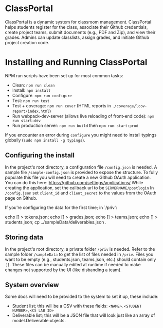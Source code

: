 # ClassPortal

ClassPortal is a dynamic system for classroom management. ClassPortal helps students register for the class, associate their Github credentials, create project teams, submit documents (e.g., PDF and Zip), and view their grades. Admins can update classlists, assign grades, and initiate Github project creation code.

# Installing and Running ClassPortal

NPM run scripts have been set up for most common tasks:

* Clean: `npm run clean`
* Install: `npm install`
* Configure: `npm run configure`
* Test: `npm run test`
* Test + coverage: `npm run cover` (HTML reports in `./coverage/lcov-report/index.html`)
* Run webpack-dev-server (allows live reloading of front-end code): `npm run start:dev`
* Run production server: `npm run build` then `npm run start:prod`

If you encounter an error during `configure` you might need to install typings globally (`sudo npm install -g typings`).

## Configuring the install
In the project's root directory, a configuration file `/config.json` is needed. A sample file `/sample-config.json` is provided to expose the structure. To fully populate this file you will need to create a new Github OAuth application. You can do this here: https://github.com/settings/applications/ While creating the application, set the callback url to be  ```SERVERNAME/postlogin``` In ```/config.json``` set ```client_id``` and ```client_secret``` to the values from the OAuth page on Github.

If you're configuring the data for the first time; in `/priv':

echo [] > tokens.json; echo [] > grades.json; echo [] > teams.json; echo [] > students.json; cp ../sampleData/deliverables.json .

## Storing data

In the project's root directory, a private folder `/priv` is needed. Refer to the sample folder `/sampleData` to get the list of files needed in `/priv`. Files you want to be empty (e.g., students.json, teams.json, etc.) should contain only `[]`. These files can be manually edited at runtime if needed to make changes not supported by the UI (like disbanding a team).

## System overview

Some docs will need to be provided to the system to set it up, these include:

* Student list; this will be a CSV with these fields: ```<NAME>,<STUDENT NUMBER>,<CS LAB ID>```
* Deliverable list; this will be a JSON file that will look just like an array of model.Deliverable objects.
